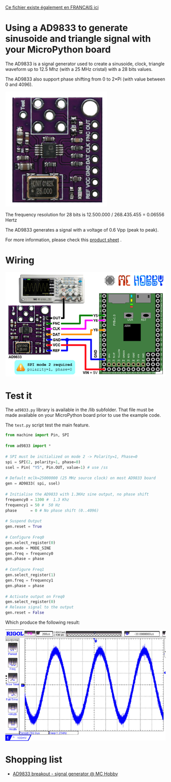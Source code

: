 [Ce fichier existe également en FRANCAIS ici](readme.md)

# Using a AD9833 to generate sinusoide and triangle signal with your MicroPython board

The AD9833 is a signal generator used to create a sinusoide, clock, triangle waveform up to 12.5 Mhz (with a 25 MHz cristal) with a 28 bits values.

The AD9833 also support phase shifting from 0 to 2*Pi (with value between 0 and 4096).

![AD9833 breakout](docs/_static/ad9833.jpg)

The frequency resolution for 28 bits is 12.500.000 / 268.435.455 = 0.06556 Hertz

The AD9833 generates a signal with a voltage of 0.6 Vpp (peak to peak).

For more information, please check this [product sheet](http://shop.mchobby.be/product.php?id_product=1689) .

# Wiring

![Wire the AD9833 to Pyboard](docs/_static/ad9833-to-pyboard.jpg)

# Test it

The `ad9833.py` library is available in the /lib subfolder. That file must be made available on your MicroPython board prior to use the example code.

The `test.py` script test the main feature.

``` python
from machine import Pin, SPI

from ad9833 import *

# SPI must be initialized on mode 2 -> Polarity=1, Phase=0
spi = SPI(2, polarity=1, phase=0)
ssel = Pin( "Y5", Pin.OUT, value=1) # use /ss

# Default mclk=25000000 (25 MHz source clock) on most AD9833 board
gen = AD9833( spi, ssel)

# Initialise the AD9833 with 1.3KHz sine output, no phase shift
frequency0 = 1300 #  1.3 Khz
frequency1 = 50 #  50 Hz
phase      = 0 # No phase shift (0..4096)

# Suspend Output
gen.reset = True

# Configure Freq0
gen.select_register(0)
gen.mode = MODE_SINE
gen.freq = frequency0
gen.phase = phase

# Configure Freq1
gen.select_register(1)
gen.freq = frequency1
gen.phase = phase

# Activate output on Freq0
gen.select_register(0)
# Release signal to the output
gen.reset = False
```
Which produce the following result:

![Breakout AD9833](docs/_static/ad9833_1300hz.jpg)

# Shopping list
* [AD9833 breakout - signal generator @ MC Hobby](http://shop.mchobby.be/product.php?id_product=1689)
